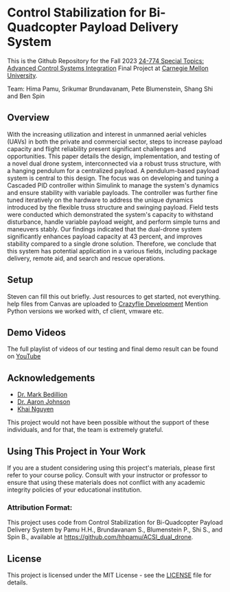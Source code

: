 # Control Stabilization for Bi-Quadcopter Payload Delivery System

This is the Github Repository for the Fall 2023 <a href="https://www.meche.engineering.cmu.edu/education/courses/24-774.html" target="_blank">24-774 Special Topics: Advanced Control Systems Integration</a> Final Project at <a href="https://www.cmu.edu/" target="_blank">Carnegie Mellon University</a>.

Team: Hima Pamu, Srikumar Brundavanam, Pete Blumenstein, Shang Shi and Ben Spin

## Overview
With the increasing utilization and interest in unmanned aerial vehicles (UAVs) in both the private and commercial sector, steps to increase payload capacity and flight reliability present significant challenges and opportunities. This paper details the design, implementation, and testing of a novel dual drone system, interconnected via a robust truss structure, with a hanging pendulum for a centralized payload. A pendulum-based payload system is central to this design. The focus was on developing and tuning a Cascaded PID controller within Simulink to manage the system's dynamics and ensure stability with variable payloads. The controller was further fine tuned iteratively on the hardware to address the unique dynamics introduced by the flexible truss structure and swinging payload. Field tests were conducted which demonstrated the system's capacity to withstand disturbance, handle variable payload weight, and perform simple turns and maneuvers stably. Our findings indicated that the dual-drone system significantly enhances payload capacity at 43 percent, and improves stability compared to a single drone solution. Therefore, we conclude that this system has potential application in a various fields, including package delivery, remote aid, and search and rescue operations. 

## Setup
Steven can fill this out briefly. Just resources to get started, not everything. help files from Canvas are uploaded to <a href="https://github.com/hhpamu/ACSI_dual_drone/tree/main/Crazyflie%20Development" target="_blank">Crazyflie Development</a>
Mention Python versions we worked with, cf client, vmware etc.

## Demo Videos


The full playlist of videos of our testing and final demo result can be found on <a href="https://www.youtube.com/playlist?list=PLhjMVMo-iKefzUKCguJFhuCKCUdmlcipk" target="_blank">YouTube</a> 

## Acknowledgements
- <a href="https://www.andrew.cmu.edu/user/capn/" target="_blank">Dr. Mark Bedillion</a>
- <a href="https://www.andrew.cmu.edu/user/amj1/" target="_blank">Dr. Aaron Johnson</a> 
- <a href="mailto:xkhai@cmu.edu">Khai Nguyen</a>

This project would not have been possible without the support of these individuals, and for that, the team is extremely grateful.

## Using This Project in Your Work
<!--
If you wish to use any part of this project's code or resources in your own work, please adhere to the following guidelines:

1. **Proper Attribution**:
   - You must give appropriate credit to this project and its authors.
   - Mention by name all current authors of this project.
   - Provide a link back to the original repository of this project.
   - The attribution should be in a manner consistent with the MIT License under which this project is released.

2. **For Students**:
-->
If you are a student considering using this project's materials, please first refer to your course policy.
Consult with your instructor or professor to ensure that using these materials does not conflict with any academic integrity policies of your educational institution.

### Attribution Format:
This project uses code from Control Stabilization for Bi-Quadcopter Payload Delivery System by Pamu H.H., Brundavanam S., Blumenstein P., Shi S., and Spin B., available at https://github.com/hhpamu/ACSI_dual_drone.


## License
This project is licensed under the MIT License - see the [LICENSE](https://github.com/hhpamu/ACSI_dual_drone/blob/main/LICENSE) file for details.

